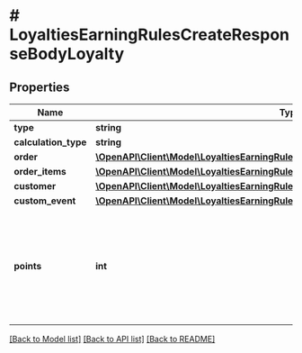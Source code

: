 # # LoyaltiesEarningRulesCreateResponseBodyLoyalty

## Properties

Name | Type | Description | Notes
------------ | ------------- | ------------- | -------------
**type** | **string** |  | [optional]
**calculation_type** | **string** |  | [optional]
**order** | [**\OpenAPI\Client\Model\LoyaltiesEarningRulesCreateResponseBodyLoyaltyOrder**](LoyaltiesEarningRulesCreateResponseBodyLoyaltyOrder.md) |  | [optional]
**order_items** | [**\OpenAPI\Client\Model\LoyaltiesEarningRulesCreateResponseBodyLoyaltyOrderItems**](LoyaltiesEarningRulesCreateResponseBodyLoyaltyOrderItems.md) |  | [optional]
**customer** | [**\OpenAPI\Client\Model\LoyaltiesEarningRulesCreateResponseBodyLoyaltyCustomer**](LoyaltiesEarningRulesCreateResponseBodyLoyaltyCustomer.md) |  | [optional]
**custom_event** | [**\OpenAPI\Client\Model\LoyaltiesEarningRulesCreateResponseBodyLoyaltyCustomEvent**](LoyaltiesEarningRulesCreateResponseBodyLoyaltyCustomEvent.md) |  | [optional]
**points** | **int** | Defines how the points will be added to the loyalty card. FIXED adds a fixed number of points. | [optional]

[[Back to Model list]](../../README.md#models) [[Back to API list]](../../README.md#endpoints) [[Back to README]](../../README.md)
